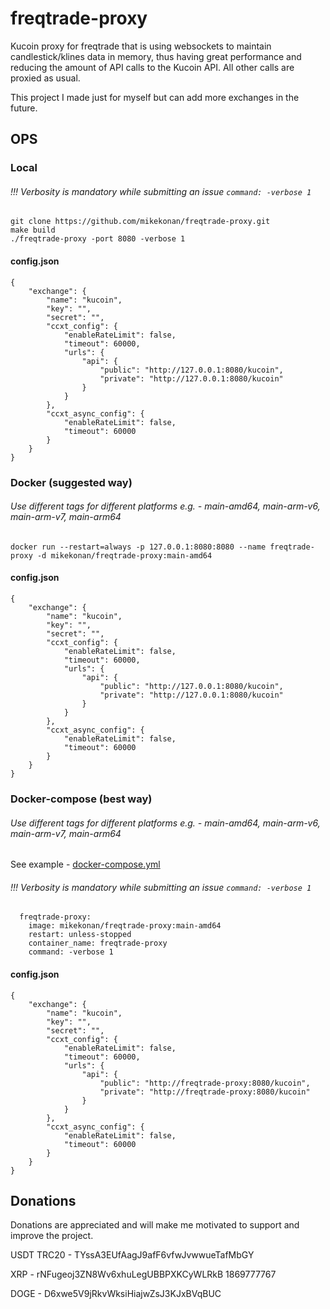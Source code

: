 # freqtrade-proxy

Kucoin proxy for freqtrade that is using websockets to maintain candlestick/klines data in memory, thus having great
performance and reducing the amount of API calls to the Kucoin API. All other calls are proxied as usual.

This project I made just for myself but can add more exchanges in the future.

## OPS

### Local

###### !!! Verbosity is mandatory while submitting an issue `command: -verbose 1`
```
git clone https://github.com/mikekonan/freqtrade-proxy.git
make build
./freqtrade-proxy -port 8080 -verbose 1
```

#### config.json

```
{
    "exchange": {
        "name": "kucoin",
        "key": "",
        "secret": "",
        "ccxt_config": {
            "enableRateLimit": false,
            "timeout": 60000,
            "urls": {
                "api": {
                    "public": "http://127.0.0.1:8080/kucoin",
                    "private": "http://127.0.0.1:8080/kucoin"
                }
            }
        },
        "ccxt_async_config": {
            "enableRateLimit": false,
            "timeout": 60000
        }
    }
}
```

### Docker (suggested way)

###### Use different tags for different platforms e.g. - main-amd64, main-arm-v6, main-arm-v7, main-arm64

```
docker run --restart=always -p 127.0.0.1:8080:8080 --name freqtrade-proxy -d mikekonan/freqtrade-proxy:main-amd64
```

#### config.json

```
{
    "exchange": {
        "name": "kucoin",
        "key": "",
        "secret": "",
        "ccxt_config": {
            "enableRateLimit": false,
            "timeout": 60000,
            "urls": {
                "api": {
                    "public": "http://127.0.0.1:8080/kucoin",
                    "private": "http://127.0.0.1:8080/kucoin"
                }
            }
        },
        "ccxt_async_config": {
            "enableRateLimit": false,
            "timeout": 60000
        }
    }
}
```

### Docker-compose (best way)

###### Use different tags for different platforms e.g. - main-amd64, main-arm-v6, main-arm-v7, main-arm64

See example - [docker-compose.yml](docker-compose.yml)

###### !!! Verbosity is mandatory while submitting an issue `command: -verbose 1`

```
  freqtrade-proxy:
    image: mikekonan/freqtrade-proxy:main-amd64
    restart: unless-stopped
    container_name: freqtrade-proxy
    command: -verbose 1
```

#### config.json

```
{
    "exchange": {
        "name": "kucoin",
        "key": "",
        "secret": "",
        "ccxt_config": {
            "enableRateLimit": false,
            "timeout": 60000,
            "urls": {
                "api": {
                    "public": "http://freqtrade-proxy:8080/kucoin",
                    "private": "http://freqtrade-proxy:8080/kucoin"
                }
            }
        },
        "ccxt_async_config": {
            "enableRateLimit": false,
            "timeout": 60000
        }
    }
}
```

## Donations

Donations are appreciated and will make me motivated to support and improve the project.

USDT TRC20 - TYssA3EUfAagJ9afF6vfwJvwwueTafMbGY

XRP - rNFugeoj3ZN8Wv6xhuLegUBBPXKCyWLRkB 1869777767

DOGE - D6xwe5V9jRkvWksiHiajwZsJ3KJxBVqBUC
